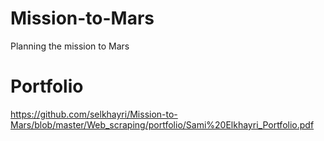 # Mission-to-Mars
Planning the mission to Mars

# Portfolio
https://github.com/selkhayri/Mission-to-Mars/blob/master/Web_scraping/portfolio/Sami%20Elkhayri_Portfolio.pdf